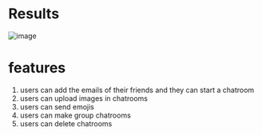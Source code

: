 # Results 
![image](https://user-images.githubusercontent.com/53540032/224495354-28299471-85c0-45ed-920b-811ea93328af.png)

# features 
1. users can add the emails of their friends and they can start a chatroom
2. users can upload images in chatrooms
3. users can send emojis
4. users can make group chatrooms 
5. users can delete chatrooms

